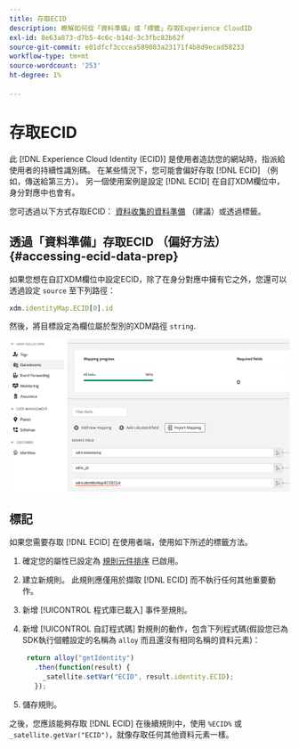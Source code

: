 ```yaml
---
title: 存取ECID
description: 瞭解如何從「資料準備」或「標籤」存取Experience CloudID
exl-id: 8e63a873-d7b5-4c6c-b14d-3c3fbc82b62f
source-git-commit: e01dfcf3cccea589083a23171f4b8d9ecad58233
workflow-type: tm+mt
source-wordcount: '253'
ht-degree: 1%

---
```



# 存取ECID

此 [!DNL Experience Cloud Identity (ECID)] 是使用者造訪您的網站時，指派給使用者的持續性識別碼。 在某些情況下，您可能會偏好存取 [!DNL ECID] （例如，傳送給第三方）。 另一個使用案例是設定 [!DNL ECID] 在自訂XDM欄位中，身分對應中也會有。

您可透過以下方式存取ECID： [資料收集的資料準備](../../../../datastreams/data-prep.md) （建議）或透過標籤。

## 透過「資料準備」存取ECID （偏好方法） {#accessing-ecid-data-prep}

如果您想在自訂XDM欄位中設定ECID，除了在身分對應中擁有它之外，您還可以透過設定 `source` 至下列路徑：

```js
xdm.identityMap.ECID[0].id
```

然後，將目標設定為欄位屬於型別的XDM路徑 `string`.

![](./assets/access-ecid-data-prep.png)

## 標記

如果您需要存取 [!DNL ECID] 在使用者端，使用如下所述的標籤方法。

1. 確定您的屬性已設定為 [規則元件排序](../../../ui/managing-resources/rules.md#sequencing) 已啟用。
1. 建立新規則。 此規則應僅用於擷取 [!DNL ECID] 而不執行任何其他重要動作。
1. 新增 [!UICONTROL 程式庫已載入] 事件至規則。
1. 新增 [!UICONTROL 自訂程式碼] 對規則的動作，包含下列程式碼(假設您已為SDK執行個體設定的名稱為 `alloy` 而且還沒有相同名稱的資料元素)：

   ```js
    return alloy("getIdentity")
      .then(function(result) {
        _satellite.setVar("ECID", result.identity.ECID);
      });
   ```

1. 儲存規則。

之後，您應該能夠存取 [!DNL ECID] 在後續規則中，使用 `%ECID%` 或 `_satellite.getVar("ECID")`，就像存取任何其他資料元素一樣。
